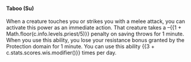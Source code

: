 #### **Taboo** (Su)

When a creature touches you or strikes you with a melee attack, you can activate this power as an immediate action.
That creature takes a –{{1 + Math.floor(c.info.levels.priest/5)}} penalty on saving throws for 1 minute.
When you use this ability, you lose your resistance bonus granted by the Protection domain for 1 minute.
You can use this ability {{3 + c.stats.scores.wis.modifier()}} times per day.